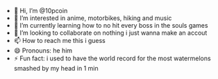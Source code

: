- 👋 Hi, I’m @10pcoin
- 👀 I’m interested in anime, motorbikes, hiking and music
- 🌱 I’m currently learning how to no hit every boss in the souls games
- 💞️ I’m looking to collaborate on nothing i just wanna make an accout
- 📫 How to reach me this i guess
- 😄 Pronouns: he him
- ⚡ Fun fact: i used to have the world record for the most watermelons smashed by my head in 1 min
<!---
10pcoin/10pcoin is a ✨ special ✨ repository because its `README.md` (this file) appears on your GitHub profile.
You can click the Preview link to take a look at your changes.
--->
